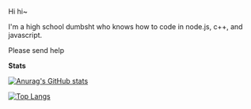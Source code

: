 Hi hi~

I'm a high school dumbsht who knows how to code in node.js, c++, and javascript.

Please send help

**Stats**

[![Anurag's GitHub stats](https://github-readme-stats.vercel.app/api?username=vanillacrepes&show_icons=true&theme=tokyonight)](https://github.com/anuraghazra/github-readme-stats)

[![Top Langs](https://github-readme-stats.vercel.app/api/top-langs/?username=vanillacrepes&layout=compact&theme=tokyonight)](https://github.com/anuraghazra/github-readme-stats)
